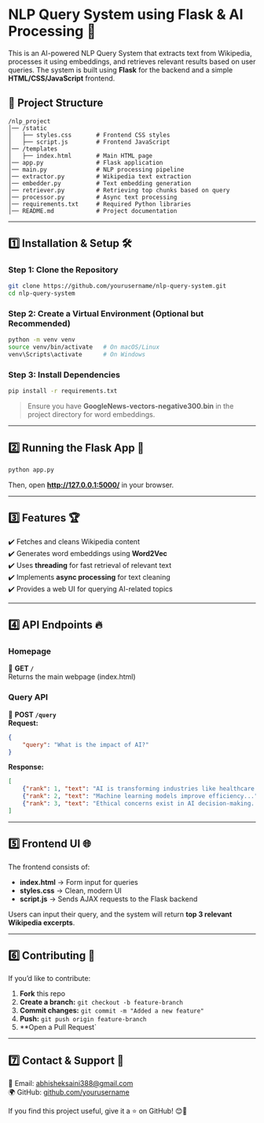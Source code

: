 # NLP Query System using Flask & AI Processing 🚀

This is an AI-powered NLP Query System that extracts text from Wikipedia, processes it using embeddings, and retrieves relevant results based on user queries. The system is built using **Flask** for the backend and a simple **HTML/CSS/JavaScript** frontend.

## 📂 Project Structure
```
/nlp_project
│── /static
│   ├── styles.css       # Frontend CSS styles
│   ├── script.js        # Frontend JavaScript
│── /templates
│   ├── index.html       # Main HTML page
│── app.py               # Flask application
│── main.py              # NLP processing pipeline
│── extractor.py         # Wikipedia text extraction
│── embedder.py          # Text embedding generation
│── retriever.py         # Retrieving top chunks based on query
│── processor.py         # Async text processing
│── requirements.txt     # Required Python libraries
│── README.md            # Project documentation
```

---

## 1️⃣ Installation & Setup 🛠️

### Step 1: Clone the Repository
```sh
git clone https://github.com/yourusername/nlp-query-system.git
cd nlp-query-system
```

### Step 2: Create a Virtual Environment (Optional but Recommended)
```sh
python -m venv venv
source venv/bin/activate   # On macOS/Linux
venv\Scripts\activate      # On Windows
```

### Step 3: Install Dependencies
```sh
pip install -r requirements.txt
```

> Ensure you have **GoogleNews-vectors-negative300.bin** in the project directory for word embeddings.

---

## 2️⃣ Running the Flask App 🚀
```sh
python app.py
```
Then, open **http://127.0.0.1:5000/** in your browser.

---

## 3️⃣ Features 🏆
✔️ Fetches and cleans Wikipedia content  
✔️ Generates word embeddings using **Word2Vec**  
✔️ Uses **threading** for fast retrieval of relevant text  
✔️ Implements **async processing** for text cleaning  
✔️ Provides a web UI for querying AI-related topics  

---

## 4️⃣ API Endpoints 🔥
### Homepage
📌 **GET `/`**  
Returns the main webpage (index.html)

### Query API
📌 **POST `/query`**  
**Request:**  
```json
{
    "query": "What is the impact of AI?"
}
```
**Response:**  
```json
[
    {"rank": 1, "text": "AI is transforming industries like healthcare and finance..."},
    {"rank": 2, "text": "Machine learning models improve efficiency..."},
    {"rank": 3, "text": "Ethical concerns exist in AI decision-making..."}
]
```

---

## 5️⃣ Frontend UI 🌐
The frontend consists of:
- **index.html** → Form input for queries  
- **styles.css** → Clean, modern UI  
- **script.js** → Sends AJAX requests to the Flask backend  

Users can input their query, and the system will return **top 3 relevant Wikipedia excerpts**.

---

## 6️⃣ Contributing 🤝
If you’d like to contribute:
1. **Fork** this repo
2. **Create a branch:** `git checkout -b feature-branch`
3. **Commit changes:** `git commit -m "Added a new feature"`
4. **Push:** `git push origin feature-branch`
5. **Open a Pull Request`

---

## 7️⃣ Contact & Support 📩
📧 Email: abhisheksaini388@gmail.com  
🌍 GitHub: [github.com/yourusername](https://github.com/abhishek00045454)  

If you find this project useful, give it a ⭐️ on GitHub! 😊🎉
